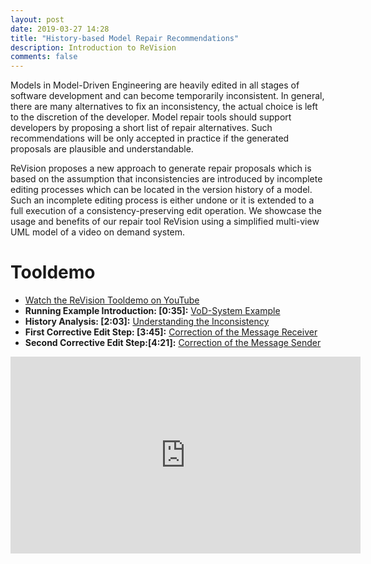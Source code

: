 ```yaml
---
layout: post
date: 2019-03-27 14:28
title: "History-based Model Repair Recommendations"
description: Introduction to ReVision
comments: false
---
```


Models in Model-Driven Engineering are heavily edited in all stages of software development and can become temporarily inconsistent. In general, there are many alternatives to fix an inconsistency, the actual choice is left to the discretion of the developer. Model repair tools should support developers by proposing a short list of repair alternatives. Such recommendations will be only accepted in practice if the generated proposals are plausible and understandable. 

ReVision proposes a new approach to generate repair proposals which is based on the assumption that inconsistencies are introduced by incomplete editing processes which can be located in the version history of a model. Such an incomplete editing process is either  undone or it is extended to a full execution of a consistency-preserving edit operation. We showcase the usage and benefits of our repair tool ReVision using a simplified multi-view UML model of a video on demand system.

# Tooldemo

* <a href="https://youtu.be/k2OaGVwBnf8" target="new">Watch the ReVision Tooldemo on YouTube</a>
* <strong>Running Example Introduction: &#91;0:35&#93;:</strong> <a href="https://youtu.be/k2OaGVwBnf8?t=35" target="new">VoD-System Example</a>
* <strong>History Analysis: &#91;2:03&#93;:</strong> <a href="https://youtu.be/k2OaGVwBnf8?t=123" target="new">Understanding the Inconsistency</a>
* <strong>First Corrective Edit Step: &#91;3:45&#93;:</strong> <a href="https://youtu.be/k2OaGVwBnf8?t=225" target="new">Correction of the Message Receiver</a>
* <strong>Second Corrective Edit Step:&#91;4:21&#93;:</strong> <a href="https://youtu.be/k2OaGVwBnf8?t=261" target="new">Correction of the Message Sender</a>

<iframe width="560" height="315" src="https://www.youtube.com/embed/k2OaGVwBnf8" frameborder="0" allowfullscreen></iframe>
